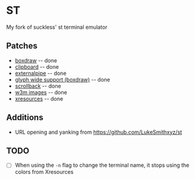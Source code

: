 # ST
My fork of suckless' st terminal emulator

## Patches
 - [boxdraw](https://st.suckless.org/patches/boxdraw/) -- done
 - [clipboard](https://st.suckless.org/patches/clipboard/) -- done
 - [externalpipe](https://st.suckless.org/patches/externalpipe/) -- done
 - [glyph wide support (boxdraw)](https://st.suckless.org/patches/glyph_wide_support/) -- done
 - [scrollback](https://st.suckless.org/patches/scrollback/) -- done
 - [w3m images](https://st.suckless.org/patches/w3m/) -- done
 - [xresources](https://st.suckless.org/patches/xresources/) -- done

## Additions
 - URL opening and yanking from https://github.com/LukeSmithxyz/st

## TODO
 - [ ] When using the `-n` flag to change the terminal name, it stops using the colors from Xresources

